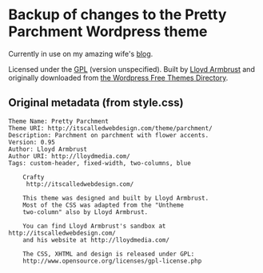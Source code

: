# Backup of changes to the Pretty Parchment Wordpress theme

Currently in use on my amazing wife's [blog](http://karendelabar.com/).

Licensed under the [GPL](http://www.opensource.org/licenses/gpl-license.php) (version unspecified).  Built by [Lloyd Armbrust](http://lloydmedia.com/) and originally downloaded from [the Wordpress Free Themes Directory](http://wordpress.org/extend/themes/pretty-parchment).

## Original metadata (from style.css)

	Theme Name: Pretty Parchment
	Theme URI: http://itscalledwebdesign.com/theme/parchment/
	Description: Parchment on parchment with flower accents.  
	Version: 0.95
	Author: Lloyd Armbrust
	Author URI: http://lloydmedia.com/
	Tags: custom-header, fixed-width, two-columns, blue
	
		Crafty
		 http://itscalledwebdesign.com/
	
		This theme was designed and built by Lloyd Armbrust.
		Most of the	CSS was adapted from the "Untheme
		two-column" also by Lloyd Armbrust.
		
		You can find Lloyd Armbrust's sandbox at http://itscalledwebdesign.com/
		and his website at http://lloydmedia.com/
	
		The CSS, XHTML and design is released under GPL:
		http://www.opensource.org/licenses/gpl-license.php
